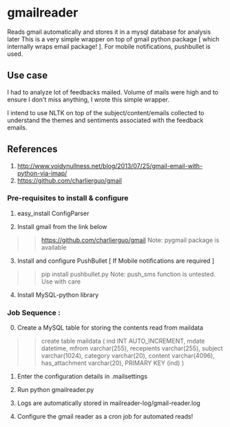 # gmailreader
Reads gmail automatically and stores it in a mysql database for analysis later
This is a very simple wrapper on top of gmail python package [ which internally wraps email package! ].
For mobile notifications, pushbullet is used.

## Use case
I had to analyze lot of feedbacks mailed. Volume of mails were high and to ensure I don't miss anything, I wrote this simple wrapper.

I intend to use NLTK on top of the subject/content/emails collected to understand the themes and sentiments associated with the feedback emails.

## References
1. http://www.voidynullness.net/blog/2013/07/25/gmail-email-with-python-via-imap/
2. https://github.com/charlierguo/gmail 

### Pre-requisites to install & configure

1. easy_install ConfigParser 

2. Install gmail from the link below
>> https://github.com/charlierguo/gmail
>> Note: pygmail package is available

3. Install and configure PushBullet [ If Mobile notifications are required ]
>> pip install pushbullet.py
>> Note: push_sms function is untested. Use with care

4. Install MySQL-python library

### Job Sequence :
 0. Create a MySQL table for storing the contents read from maildata

>> create table maildata ( ind INT AUTO_INCREMENT, mdate datetime, mfrom varchar(255), recepients varchar(255), subject varchar(1024), category varchar(20), content varchar(4096), has_attachment varchar(20), PRIMARY KEY (ind) )

 1. Enter the configuration details in .mailsettings 

 2. Run python gmailreader.py

 3. Logs are automatically stored in mailreader-log/gmail-reader.log

 4. Configure the gmail reader as a cron job for automated reads!

